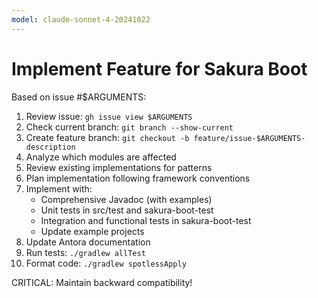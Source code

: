 ```yaml
---
model: claude-sonnet-4-20241022
---
```


# Implement Feature for Sakura Boot

Based on issue #$ARGUMENTS:

1. Review issue: `gh issue view $ARGUMENTS`
2. Check current branch: `git branch --show-current`
3. Create feature branch: `git checkout -b feature/issue-$ARGUMENTS-description`
4. Analyze which modules are affected
5. Review existing implementations for patterns
6. Plan implementation following framework conventions
7. Implement with:
    - Comprehensive Javadoc (with examples)
    - Unit tests in src/test and sakura-boot-test
    - Integration and functional tests in sakura-boot-test
    - Update example projects
8. Update Antora documentation
9. Run tests: `./gradlew allTest`
10. Format code: `./gradlew spotlessApply`

CRITICAL: Maintain backward compatibility!